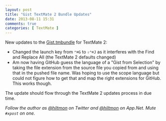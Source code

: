 ```yaml
---
layout: post
title: "Gist TextMate 2 Bundle Updates"
date: 2013-08-11 15:31
comments: true
categories: [ TextMate ]
---
```


New updates to the [Gist.tmbundle](https://github.com/hiltmon/Gist.tmbundle) for TextMate 2:

* Changed the launch key from `⌃⌘G` to `⇧⌃⌘J` as it interferes with the Find and Replace All (the TextMate 2 defaults changed)
* Am now having GitHub guess the language of a "Gist from Selection" by taking the file extension from the source file you copied from and using that in the pushed file name. Was hoping to use the scope language but could not figure how to get that and map the right extensions for GitHub. This works though.

The update should flow through the TextMate 2 updates process in due time.

*Follow the author as [@hiltmon](http://https://twitter.com/hiltmon) on Twitter and [@hiltmon](http://alpha.app.net/hiltmon) on App.Net. Mute `#xpost` on one.*